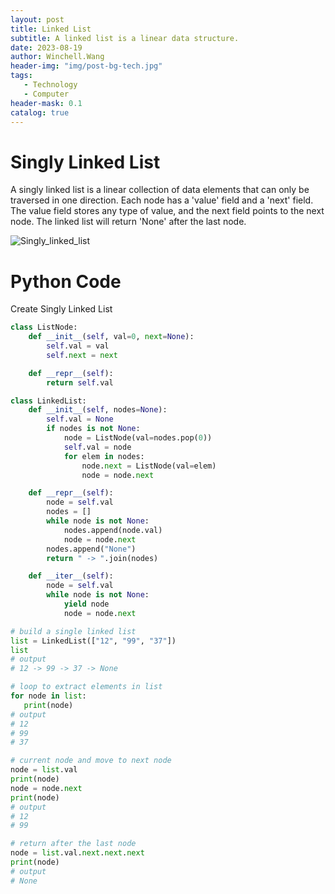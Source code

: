 ```yaml
---
layout: post
title: Linked List
subtitle: A linked list is a linear data structure.
date: 2023-08-19
author: Winchell.Wang
header-img: "img/post-bg-tech.jpg"
tags:
   - Technology
   - Computer
header-mask: 0.1
catalog: true
---
```


# Singly Linked List

A singly linked list is a linear collection of data elements that can only be traversed in one direction. Each node has a 'value' field and a 'next' field. The value field stores any type of value, and the next field points to the next node. The linked list will return 'None' after the last node.

![Singly_linked_list](https://upload.wikimedia.org/wikipedia/commons/6/6d/Singly-linked-list.svg)

# Python Code

Create Singly Linked List

```python
class ListNode:
    def __init__(self, val=0, next=None):
        self.val = val
        self.next = next

    def __repr__(self):
        return self.val

class LinkedList:
    def __init__(self, nodes=None):
        self.val = None
        if nodes is not None:
            node = ListNode(val=nodes.pop(0))
            self.val = node
            for elem in nodes:
                node.next = ListNode(val=elem)
                node = node.next

    def __repr__(self):
        node = self.val
        nodes = []
        while node is not None:
            nodes.append(node.val)
            node = node.next
        nodes.append("None")
        return " -> ".join(nodes)

    def __iter__(self):
        node = self.val
        while node is not None:
            yield node
            node = node.next

# build a single linked list
list = LinkedList(["12", "99", "37"])
list
# output
# 12 -> 99 -> 37 -> None

# loop to extract elements in list
for node in list:
   print(node)
# output
# 12
# 99
# 37

# current node and move to next node
node = list.val
print(node)
node = node.next
print(node)
# output
# 12
# 99

# return after the last node
node = list.val.next.next.next
print(node)
# output
# None
```